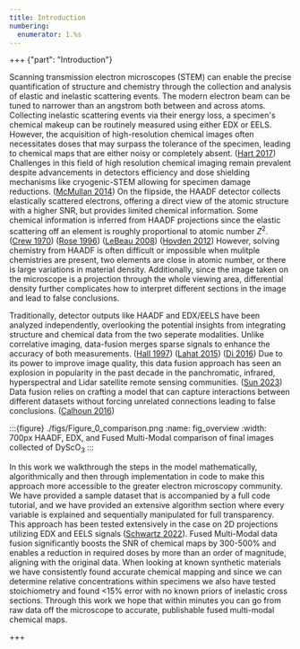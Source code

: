 ```yaml
---
title: Introduction
numbering:
  enumerator: 1.%s
---
```


+++ {"part": "Introduction"} 

Scanning transmission electron microscopes (STEM) can enable the precise quantification of structure and chemistry through the collection and analysis of elastic and inelastic scattering events. The modern electron beam can be tuned to narrower than an angstrom both between and across atoms. Collecting inelastic scattering events via their energy loss, a specimen's chemical makeup can be routinely measured using either EDX or EELS. However, the acquisition of high-resolution chemical images often necessitates doses that may surpass the tolerance of the specimen, leading to chemical maps that are either noisy or completely absent. ([Hart 2017](https://doi.org/10.1038/s41598-017-07709-4)) Challenges in this field of high resolution chemical imaging remain prevalent despite advancements in detectors efficiency and dose shielding mechanisms like cryogenic-STEM allowing for specimen damage reductions. ([McMullan 2014](https://doi.org/10.1016/j.ultramic.2014.08.002)) On the flipside, the HAADF detector collects elastically scattered electrons, offering a direct view of the atomic structure with a higher SNR, but provides limited chemical information. Some chemical information is inferred from HAADF projections since the elastic scattering off an element is roughly proportional to atomic number $Z^2$. ([Crew 1970](https://www.science.org/doi/10.1126/science.168.3937.1338)) ([Rose 1996](https://doi.org/10.1016/0304-3991(96)00020-4)) ([LeBeau 2008](https://doi.org/10.1103/PhysRevLett.100.206101)) ([Hovden 2012](https://doi.org/10.1016/j.ultramic.2012.04.014)) However, solving chemistry from HAADF is often difficult or impossible when mulitple chemistries are present, two elements are close in atomic number, or there is large variations in material density. Additionally, since the image taken on the microscope is a projection through the whole viewing area, differential density further complicates how to interpret different sections in the image and lead to false conclusions.

Traditionally, detector outputs like HAADF and EDX/EELS have been analyzed independently, overlooking the potential insights from integrating structure and chemical data from the two seperate modalities. Unlike correlative imaging, data-fusion merges sparse signals to enhance the accuracy of both measurements. ([Hall 1997](https://doi.org/10.1109/5.554205)) ([Lahat 2015](https://doi.org/10.1109/JPROC.2015.2460697)) ([Di 2016](https://doi.org/10.1137/15M1021404))  Due to its power to improve image quality, this data fusion approach has seen an explosion in popularity in the past decade in the panchromatic, infrared, hyperspectral and Lidar satellite remote sensing communities. ([Sun 2023](https://doi.org/10.1007/s11432-022-3588-0)) Data fusion relies on crafting a model that can capture interactions between different datasets without forcing unrelated connections leading to false conclusions.  ([Calhoun 2016](https://doi.org/10.1016/j.bpsc.2015.12.005))

:::{figure} ./figs/Figure_0_comparison.png
:name: fig_overview
:width: 700px
HAADF, EDX, and Fused Multi-Modal comparison of final images collected of DyScO$_3$
:::

In this work we walkthrough the steps in the model mathematically, algorithmically and then through implementation in code to make this approach more accessible to the greater electron microscopy community.  We have provided a sample dataset that is accompanied by a full code tutorial, and we have provided an extensive algorithm section where every variable is explained and sequentially manipulated for full transparency. This approach has been tested extensively in the case on 2D projections utilizing EDX and EELS signals ([Schwartz 2022](https://doi.org/10.1038/s41524-021-00692-5)). Fused Multi-Modal data fusion significantly boosts the SNR of chemical maps by 300-500% and enables a reduction in required doses by more than an order of magnitude, aligning with the original data. When looking at known synthetic materials we have consistently found accurate chemical mapping and since we can determine relative concentrations within specimens we also have tested stoichiometry and found <15% error with no known priors of inelastic cross sections. Through this work we hope that within minutes you can go from raw data off the microscope to accurate, publishable fused multi-modal chemical maps.

+++
